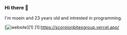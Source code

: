 ### Hi there 👋

I'm moein and 23 years old and intrested in programming.


[![website]([https://github.com/shikhar1020jais1/Git-Social/blob/master/Icons/Facebook.png](https://github.com/moeinmnia80/moeinmnia80/assets/86520846/12e375e9-a20a-40e2-a806-293186093826) (website))][1]
[1]:https://scorpionbitesgroup.vercel.app/

<!--
**moeinmnia80/moeinmnia80** is a ✨ _special_ ✨ repository because its `README.md` (this file) appears on your GitHub profile.

Here are some ideas to get you started:

- 🔭 I’m currently working on ...
- 🌱 I’m currently learning ...
- 👯 I’m looking to collaborate on ...
- 🤔 I’m looking for help with ...
- 💬 Ask me about ...
- 📫 How to reach me: ...
- 😄 Pronouns: ...
- ⚡ Fun fact: ...
-->
